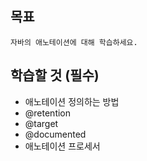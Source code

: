 ## 목표
    자바의 애노테이션에 대해 학습하세요.

## 학습할 것 (필수)
- 애노테이션 정의하는 방법
- @retention
- @target
- @documented
- 애노테이션 프로세서